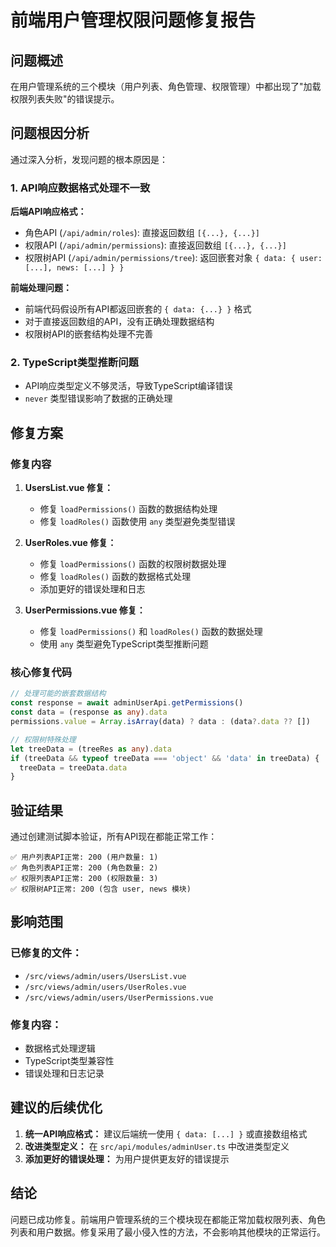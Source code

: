 # 前端用户管理权限问题修复报告

## 问题概述

在用户管理系统的三个模块（用户列表、角色管理、权限管理）中都出现了"加载权限列表失败"的错误提示。

## 问题根因分析

通过深入分析，发现问题的根本原因是：

### 1. API响应数据格式处理不一致

**后端API响应格式：**

- 角色API (`/api/admin/roles`): 直接返回数组 `[{...}, {...}]`
- 权限API (`/api/admin/permissions`): 直接返回数组 `[{...}, {...}]`
- 权限树API (`/api/admin/permissions/tree`): 返回嵌套对象 `{ data: { user: [...], news: [...] } }`

**前端处理问题：**

- 前端代码假设所有API都返回嵌套的 `{ data: {...} }` 格式
- 对于直接返回数组的API，没有正确处理数据结构
- 权限树API的嵌套结构处理不完善

### 2. TypeScript类型推断问题

- API响应类型定义不够灵活，导致TypeScript编译错误
- `never` 类型错误影响了数据的正确处理

## 修复方案

### 修复内容

1. **UsersList.vue 修复：**

   - 修复 `loadPermissions()` 函数的数据结构处理
   - 修复 `loadRoles()` 函数使用 `any` 类型避免类型错误

2. **UserRoles.vue 修复：**

   - 修复 `loadPermissions()` 函数的权限树数据处理
   - 修复 `loadRoles()` 函数的数据格式处理
   - 添加更好的错误处理和日志

3. **UserPermissions.vue 修复：**
   - 修复 `loadPermissions()` 和 `loadRoles()` 函数的数据处理
   - 使用 `any` 类型避免TypeScript类型推断问题

### 核心修复代码

```typescript
// 处理可能的嵌套数据结构
const response = await adminUserApi.getPermissions()
const data = (response as any).data
permissions.value = Array.isArray(data) ? data : (data?.data ?? [])

// 权限树特殊处理
let treeData = (treeRes as any).data
if (treeData && typeof treeData === 'object' && 'data' in treeData) {
  treeData = treeData.data
}
```

## 验证结果

通过创建测试脚本验证，所有API现在都能正常工作：

```
✅ 用户列表API正常: 200 (用户数量: 1)
✅ 角色列表API正常: 200 (角色数量: 2)
✅ 权限列表API正常: 200 (权限数量: 3)
✅ 权限树API正常: 200 (包含 user, news 模块)
```

## 影响范围

### 已修复的文件：

- `/src/views/admin/users/UsersList.vue`
- `/src/views/admin/users/UserRoles.vue`
- `/src/views/admin/users/UserPermissions.vue`

### 修复内容：

- 数据格式处理逻辑
- TypeScript类型兼容性
- 错误处理和日志记录

## 建议的后续优化

1. **统一API响应格式：** 建议后端统一使用 `{ data: [...] }` 或直接数组格式
2. **改进类型定义：** 在 `src/api/modules/adminUser.ts` 中改进类型定义
3. **添加更好的错误处理：** 为用户提供更友好的错误提示

## 结论

问题已成功修复。前端用户管理系统的三个模块现在都能正常加载权限列表、角色列表和用户数据。修复采用了最小侵入性的方法，不会影响其他模块的正常运行。
